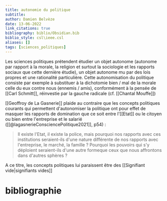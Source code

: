 ```yaml
---
title: autonomie du politique
subtitle:
author: Damien Belvèze
date: 13-06-2022
link_citations: true
bibliography: biblio/Obsidian.bib
biblio_style: csl\ieee.csl
aliases: []
tags: [sciences_politiques]
---
```


Les sciences politiques prétendent étudier un objet autonome (autonome par rapport à la morale, la religion et surtout la sociologie et les rapports sociaux que cette dernière étudie), un objet autonome mu par des lois propres et une rationalité particulière. Cette autonomisation du politique consiste par exemple à substituer à la dichotomie bien / mal de la morale celle du eux contre nous (ennemis / amis), conformément à la pensée de [[Carl Schmitt]], réinvestie par la gauche radicale (cf. [[Chantal Mouffe]]) 

[[Geoffroy de La Gasnerie]] plaide au contraire que les concepts politiques courants qui permettent d'autonomiser la politique ont pour effet de masquer les rapports de domination que ce soit entre l'[[Etat]] ou le citoyen ou bien entre l'entreprise et le salarié ([[@lagasnerieConsciencePolitique2021]], p54) : 

> Il existe l'Etat, il existe la police, mais pourquoi nos rapports avec ces institutions seraient-ils d'une nature différente de nos rapports avec l'entreprise, le marché, la famille ? Pourquoi les pouvoirs qui s'y déploient seraient-ils d'une autre formeque ceux que nous affrontons dans d'autres sphères ?

A ce titre, les concepts politiques lui paraissent être des [[Signifiant vide|signifiants vides]]



# bibliographie

